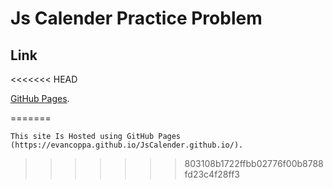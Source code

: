 # Js Calender Practice Problem

## Link
<<<<<<< HEAD
 
[GitHub Pages](https://evancoppa.github.io/JsCalender.github.io/).


=======
```
This site Is Hosted using GitHub Pages (https://evancoppa.github.io/JsCalender.github.io/).
```
>>>>>>> 803108b1722ffbb02776f00b8788fd23c4f28ff3
<!-- ## Code 

### Generate Calender 

![Image Of Code](https://evancoppa.github.io/JsCalender.github.io/images/genCalender.png) -->

